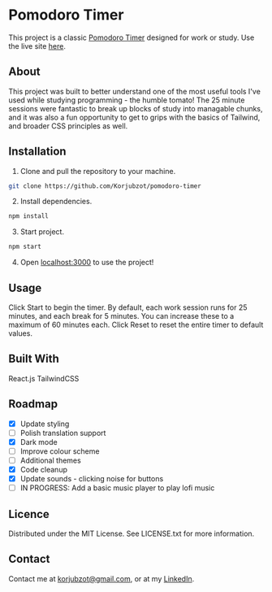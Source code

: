 # Pomodoro Timer

This project is a classic [Pomodoro Timer](https://en.wikipedia.org/wiki/Pomodoro_Technique) designed for work or study. Use the live site [here](https://pomodoro-tailwind.netlify.app/).

## About

This project was built to better understand one of the most useful tools I've used while studying programming - the humble tomato! The 25 minute sessions were fantastic to break up blocks of study into managable chunks, and it was also a fun opportunity to get to grips with the basics of Tailwind, and broader CSS principles as well.

## Installation

1. Clone and pull the repository to your machine.

```bash
git clone https://github.com/Korjubzot/pomodoro-timer
```

2. Install dependencies.

```bash
npm install
```

3. Start project.

```bash
npm start
```

4. Open [localhost:3000](http://localhost:3000) to use the project!

## Usage

Click Start to begin the timer. By default, each work session runs for 25 minutes, and each break for 5 minutes. You can increase these to a maximum of 60 minutes each. Click Reset to reset the entire timer to default values.

## Built With

React.js
TailwindCSS

## Roadmap

- [x] Update styling
- [ ] Polish translation support
- [x] Dark mode
- [ ] Improve colour scheme
- [ ] Additional themes
- [x] Code cleanup
- [x] Update sounds - clicking noise for buttons
- [ ] IN PROGRESS: Add a basic music player to play lofi music

## Licence

Distributed under the MIT License. See LICENSE.txt for more information.

## Contact

Contact me at korjubzot@gmail.com, or at my [LinkedIn](https://www.linkedin.com/in/billy-walker-ab0013278/).
